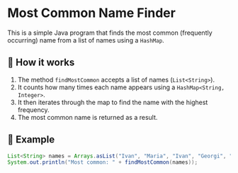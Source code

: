 # Most Common Name Finder

This is a simple Java program that finds the most common (frequently occurring) name from a list of names using a `HashMap`.

## 🧠 How it works

1. The method `findMostCommon` accepts a list of names (`List<String>`).
2. It counts how many times each name appears using a `HashMap<String, Integer>`.
3. It then iterates through the map to find the name with the highest frequency.
4. The most common name is returned as a result.

## 🧪 Example

```java
List<String> names = Arrays.asList("Ivan", "Maria", "Ivan", "Georgi", "Ivan", "Maria");
System.out.println("Most common: " + findMostCommon(names));
